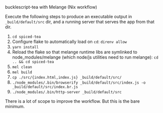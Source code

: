 bucklescript-tea with Melange (Nix workflow)

Execute the following steps to produce an executable output in `_build/default/src` dir, and a running server that serves the app from that dir.

1. `cd spiced-tea`
1. Configure flake to automatically load on `cd`: `direnv allow`
1. `yarn install`
1. Reload the flake so that melange runtime libs are symlinked to node_modules/melange (which node/js utilities need to run melange): `cd .. && cd spiced-tea`
1. `mel clean`
1. `mel build`
1. `cp ./src/{index.html,index.js} _build/default/src/`
1. `./node_modules/.bin/browserify _build/default/src/index.js -o _build/default/src/index.br.js`
1. `./node_modules/.bin/http-server _build/default/src`

There is a lot of scope to improve the workflow. But this is the bare minimum.
